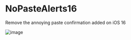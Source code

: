 # NoPasteAlerts16
Remove the annoying paste confirmation added on iOS 16

![image](https://github.com/user-attachments/assets/0a86cb34-98b6-4397-8c43-6c90f1bc74d8)

